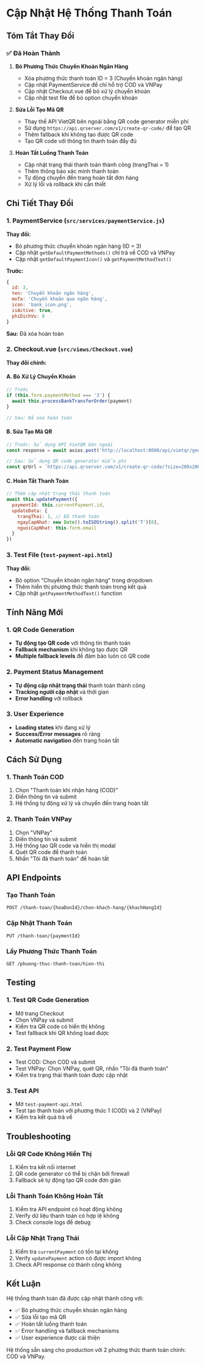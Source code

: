 # Cập Nhật Hệ Thống Thanh Toán

## Tóm Tắt Thay Đổi

### ✅ Đã Hoàn Thành

1. **Bỏ Phương Thức Chuyển Khoản Ngân Hàng**
   - Xóa phương thức thanh toán ID = 3 (Chuyển khoản ngân hàng)
   - Cập nhật PaymentService để chỉ hỗ trợ COD và VNPay
   - Cập nhật Checkout.vue để bỏ xử lý chuyển khoản
   - Cập nhật test file để bỏ option chuyển khoản

2. **Sửa Lỗi Tạo Mã QR**
   - Thay thế API VietQR bên ngoài bằng QR code generator miễn phí
   - Sử dụng `https://api.qrserver.com/v1/create-qr-code/` để tạo QR
   - Thêm fallback khi không tạo được QR code
   - Tạo QR code với thông tin thanh toán đầy đủ

3. **Hoàn Tất Luồng Thanh Toán**
   - Cập nhật trạng thái thanh toán thành công (trangThai = 1)
   - Thêm thông báo xác minh thanh toán
   - Tự động chuyển đến trang hoàn tất đơn hàng
   - Xử lý lỗi và rollback khi cần thiết

## Chi Tiết Thay Đổi

### 1. PaymentService (`src/services/paymentService.js`)

**Thay đổi:**
- Bỏ phương thức chuyển khoản ngân hàng (ID = 3)
- Cập nhật `getDefaultPaymentMethods()` chỉ trả về COD và VNPay
- Cập nhật `getDefaultPaymentIcon()` và `getPaymentMethodText()`

**Trước:**
```javascript
{
  id: 3,
  ten: 'Chuyển khoản ngân hàng',
  moTa: 'Chuyển khoản qua ngân hàng',
  icon: 'bank_icon.png',
  isActive: true,
  phiDichVu: 0
}
```

**Sau:** Đã xóa hoàn toàn

### 2. Checkout.vue (`src/views/Checkout.vue`)

**Thay đổi chính:**

#### A. Bỏ Xử Lý Chuyển Khoản
```javascript
// Trước
if (this.form.paymentMethod === '3') {
  await this.processBankTransferOrder(payment)
}

// Sau: Đã xóa hoàn toàn
```

#### B. Sửa Tạo Mã QR
```javascript
// Trước: Sử dụng API VietQR bên ngoài
const response = await axios.post('http://localhost:8080/api/vietqr/generate', payload)

// Sau: Sử dụng QR code generator miễn phí
const qrUrl = `https://api.qrserver.com/v1/create-qr-code/?size=200x200&data=${encodeURIComponent(qrContent)}`
```

#### C. Hoàn Tất Thanh Toán
```javascript
// Thêm cập nhật trạng thái thanh toán
await this.updatePayment({
  paymentId: this.currentPayment.id,
  updateData: {
    trangThai: 1, // Đã thanh toán
    ngayCapNhat: new Date().toISOString().split('T')[0],
    nguoiCapNhat: this.form.email
  }
})
```

### 3. Test File (`test-payment-api.html`)

**Thay đổi:**
- Bỏ option "Chuyển khoản ngân hàng" trong dropdown
- Thêm hiển thị phương thức thanh toán trong kết quả
- Cập nhật `getPaymentMethodText()` function

## Tính Năng Mới

### 1. QR Code Generation
- **Tự động tạo QR code** với thông tin thanh toán
- **Fallback mechanism** khi không tạo được QR
- **Multiple fallback levels** để đảm bảo luôn có QR code

### 2. Payment Status Management
- **Tự động cập nhật trạng thái** thanh toán thành công
- **Tracking người cập nhật** và thời gian
- **Error handling** với rollback

### 3. User Experience
- **Loading states** khi đang xử lý
- **Success/Error messages** rõ ràng
- **Automatic navigation** đến trang hoàn tất

## Cách Sử Dụng

### 1. Thanh Toán COD
1. Chọn "Thanh toán khi nhận hàng (COD)"
2. Điền thông tin và submit
3. Hệ thống tự động xử lý và chuyển đến trang hoàn tất

### 2. Thanh Toán VNPay
1. Chọn "VNPay"
2. Điền thông tin và submit
3. Hệ thống tạo QR code và hiển thị modal
4. Quét QR code để thanh toán
5. Nhấn "Tôi đã thanh toán" để hoàn tất

## API Endpoints

### Tạo Thanh Toán
```
POST /thanh-toan/{hoaDonId}/chon-khach-hang/{khachHangId}
```

### Cập Nhật Thanh Toán
```
PUT /thanh-toan/{paymentId}
```

### Lấy Phương Thức Thanh Toán
```
GET /phuong-thuc-thanh-toan/hien-thi
```

## Testing

### 1. Test QR Code Generation
- Mở trang Checkout
- Chọn VNPay và submit
- Kiểm tra QR code có hiển thị không
- Test fallback khi QR không load được

### 2. Test Payment Flow
- Test COD: Chọn COD và submit
- Test VNPay: Chọn VNPay, quét QR, nhấn "Tôi đã thanh toán"
- Kiểm tra trạng thái thanh toán được cập nhật

### 3. Test API
- Mở `test-payment-api.html`
- Test tạo thanh toán với phương thức 1 (COD) và 2 (VNPay)
- Kiểm tra kết quả trả về

## Troubleshooting

### Lỗi QR Code Không Hiển Thị
1. Kiểm tra kết nối internet
2. QR code generator có thể bị chặn bởi firewall
3. Fallback sẽ tự động tạo QR code đơn giản

### Lỗi Thanh Toán Không Hoàn Tất
1. Kiểm tra API endpoint có hoạt động không
2. Verify dữ liệu thanh toán có hợp lệ không
3. Check console logs để debug

### Lỗi Cập Nhật Trạng Thái
1. Kiểm tra `currentPayment` có tồn tại không
2. Verify `updatePayment` action có được import không
3. Check API response có thành công không

## Kết Luận

Hệ thống thanh toán đã được cập nhật thành công với:
- ✅ Bỏ phương thức chuyển khoản ngân hàng
- ✅ Sửa lỗi tạo mã QR
- ✅ Hoàn tất luồng thanh toán
- ✅ Error handling và fallback mechanisms
- ✅ User experience được cải thiện

Hệ thống sẵn sàng cho production với 2 phương thức thanh toán chính: COD và VNPay.